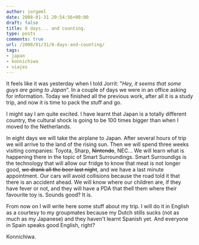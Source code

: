 ```yaml
---
author: jorgeml
date: 2008-01-31 20:54:56+00:00
draft: false
title: 8 days... and counting.
type: posts
comments: true
url: /2008/01/31/8-days-and-counting/
tags:
- japan
- konnichiwa
- viajes
---
```


It feels like it was yesterday when I told Jorrit: "_Hey, it seems that some guys are going to Japan_". In a couple of days we were in an office asking for information. Today we finished all the previous work, after all it is a study trip, and now it is time to pack the stuff and go.

I might say I am quite excited. I have learnt that Japan is a totally different country, the cultural shock is going to be 100 times bigger than when I moved to the Netherlands.

In eight days we will take the airplane to Japan. After several hours of trip we will arrive to the land of the rising sun. Then we will spend three weeks visiting companies: Toyota, Sharp, ~~Nintendo~~, NEC... We will learn what is happening there in the topic of Smart Surroundings. Smart Surroundigs is the technology that will allow our fridge to know that meat is not longer good, ~~we drank all the beer last night~~, and we have a last minute appointment. Our cars will avoid collisions because the road told it that there is an accident ahead. We will know where our children are, if they have fever or not, and they will have a PDA that thell them where their favourite toy is. Sounds good? It is.

From now on I will write here some stuff about my trip. I will do it in English as a courtesy to my groupmates because my Dutch stills sucks (not as much as my Japanese) and they haven't learnt Spanish yet. And everyone in Spain speaks good English, right?

Konnichiwa.
